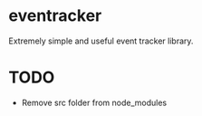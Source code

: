 # eventracker

Extremely simple and useful event tracker library.

# TODO

- Remove src folder from node_modules